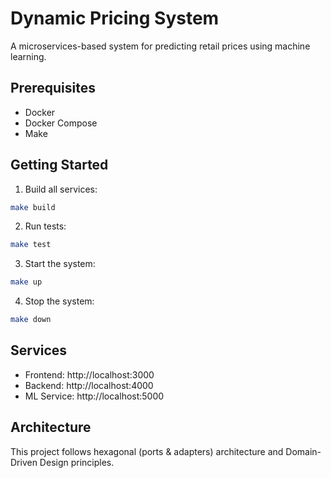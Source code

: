 # Dynamic Pricing System

A microservices-based system for predicting retail prices using machine learning.

## Prerequisites

- Docker
- Docker Compose
- Make

## Getting Started

1. Build all services:
```bash
make build
```

2. Run tests:
```bash
make test
```

3. Start the system:
```bash
make up
```

4. Stop the system:
```bash
make down
```

## Services

- Frontend: http://localhost:3000
- Backend: http://localhost:4000
- ML Service: http://localhost:5000

## Architecture

This project follows hexagonal (ports & adapters) architecture and Domain-Driven Design principles. 